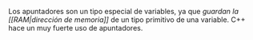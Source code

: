 Los apuntadores son un tipo especial de variables, ya que *guardan la [[RAM|dirección de memoria]]* de un tipo primitivo de una variable. C++ hace un muy fuerte uso de apuntadores.